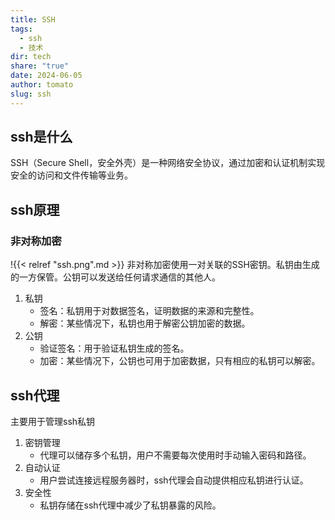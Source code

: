 ```yaml
---
title: SSH
tags:
  - ssh
  - 技术
dir: tech
share: "true"
date: 2024-06-05
author: tomato
slug: ssh
---
```


## ssh是什么
SSH（Secure Shell，安全外壳）是一种网络安全协议，通过加密和认证机制实现安全的访问和文件传输等业务。
## ssh原理
### 非对称加密
!{{< relref "ssh.png".md >}}
非对称加密使用一对关联的SSH密钥。私钥由生成的一方保管。公钥可以发送给任何请求通信的其他人。
1. 私钥
	- 签名：私钥用于对数据签名，证明数据的来源和完整性。
	- 解密：某些情况下，私钥也用于解密公钥加密的数据。
2. 公钥
	 - 验证签名：用于验证私钥生成的签名。
	 - 加密：某些情况下，公钥也可用于加密数据，只有相应的私钥可以解密。
## ssh代理
主要用于管理ssh私钥
1. 密钥管理
	- 代理可以储存多个私钥，用户不需要每次使用时手动输入密码和路径。
2. 自动认证
	- 用户尝试连接远程服务器时，ssh代理会自动提供相应私钥进行认证。
3. 安全性
	- 私钥存储在ssh代理中减少了私钥暴露的风险。